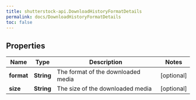 ```yaml
---
title: shutterstock-api.DownloadHistoryFormatDetails
permalink: docs/DownloadHistoryFormatDetails
toc: false
---
```


## Properties

Name | Type | Description | Notes
------------ | ------------- | ------------- | -------------
**format** | **String** | The format of the downloaded media | [optional] 
**size** | **String** | The size of the downloaded media | [optional] 


